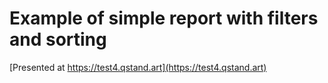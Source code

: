 # Example of simple report with filters and sorting
[Presented at https://test4.qstand.art](https://test4.qstand.art)


